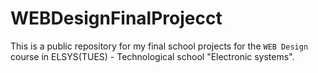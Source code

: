 # WEBDesignFinalProjecct
This is a public repository for my final school projects for the `WEB Design` course in ELSYS(TUES) - Technological school "Electronic systems". 